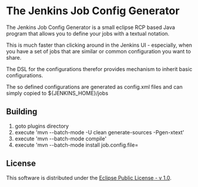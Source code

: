 # The Jenkins Job Config Generator
The Jenkins Job Config Generator is a small eclipse RCP based Java program that allows you to define your jobs with a textual notation.

This is much faster than clicking around in the Jenkins UI - especially, when you have a set of jobs that are similar or common configuration you want to share.

The DSL for the configurations therefor provides mechanism to inherit basic configurations.

The so defined configurations are generated as config.xml files and can simply copied to ${JENKINS\_HOME}/jobs 

## Building

1. goto plugins directory
1. execute 'mvn --batch-mode -U clean generate-sources -Pgen-xtext'
1. execute 'mvn --batch-mode compile'
1. execute 'mvn --batch-mode install job.config.file=<you config file or directory>

## License

This software is distributed under the [Eclipse Public License - v 1.0](http://www.eclipse.org/legal/epl-v10.html).

